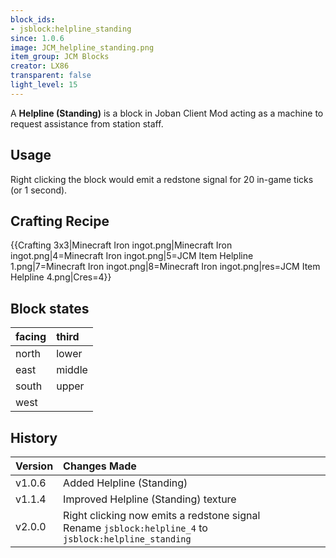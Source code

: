 ```yaml
---
block_ids:
- jsblock:helpline_standing
since: 1.0.6
image: JCM_helpline_standing.png
item_group: JCM Blocks
creator: LX86
transparent: false
light_level: 15
---
```


A **Helpline (Standing)** is a block in Joban Client Mod acting as a machine to request assistance from station staff.

## Usage
Right clicking the block would emit a redstone signal for 20 in-game ticks (or 1 second).

## Crafting Recipe
{{Crafting 3x3|Minecraft Iron ingot.png|Minecraft Iron ingot.png|4=Minecraft Iron ingot.png|5=JCM Item Helpline 1.png|7=Minecraft Iron ingot.png|8=Minecraft Iron ingot.png|res=JCM Item Helpline 4.png|Cres=4}}

## Block states
| facing | third  |
|:-------|:-------|
| north  | lower  |
| east   | middle |
| south  | upper  |
| west   |        |

## History
| Version | Changes Made                                                                                             |
|:--------|:---------------------------------------------------------------------------------------------------------|
| v1.0.6  | Added Helpline (Standing)                                                                                |
| v1.1.4  | Improved Helpline (Standing) texture                                                                     |
| v2.0.0  | Right clicking now emits a redstone signal<br>Rename `jsblock:helpline_4` to `jsblock:helpline_standing` |